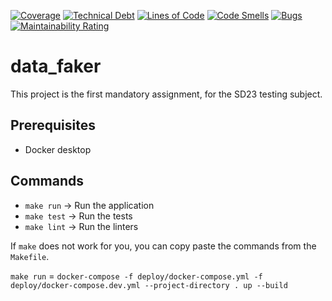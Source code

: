 [![Coverage](https://sonarcloud.io/api/project_badges/measure?project=testing-mand1_data-faker&metric=coverage)](https://sonarcloud.io/summary/new_code?id=testing-mand1_data-faker)
[![Technical Debt](https://sonarcloud.io/api/project_badges/measure?project=testing-mand1_data-faker&metric=sqale_index)](https://sonarcloud.io/summary/new_code?id=testing-mand1_data-faker)
[![Lines of Code](https://sonarcloud.io/api/project_badges/measure?project=testing-mand1_data-faker&metric=ncloc)](https://sonarcloud.io/summary/new_code?id=testing-mand1_data-faker)
[![Code Smells](https://sonarcloud.io/api/project_badges/measure?project=testing-mand1_data-faker&metric=code_smells)](https://sonarcloud.io/summary/new_code?id=testing-mand1_data-faker)
[![Bugs](https://sonarcloud.io/api/project_badges/measure?project=testing-mand1_data-faker&metric=bugs)](https://sonarcloud.io/summary/new_code?id=testing-mand1_data-faker)
[![Maintainability Rating](https://sonarcloud.io/api/project_badges/measure?project=testing-mand1_data-faker&metric=sqale_rating)](https://sonarcloud.io/summary/new_code?id=testing-mand1_data-faker)
# data_faker

This project is the first mandatory assignment, for the SD23 testing subject.

## Prerequisites
* Docker desktop

## Commands

* `make run` -> Run the application
* `make test` -> Run the tests
* `make lint` -> Run the linters

If `make` does not work for you, you can copy paste the commands from the `Makefile`.

`make run` = `docker-compose -f deploy/docker-compose.yml -f deploy/docker-compose.dev.yml --project-directory . up --build`
